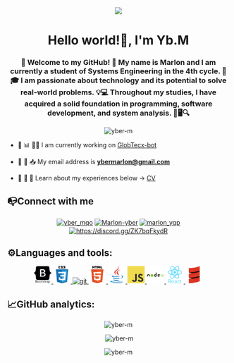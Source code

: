 <div align="center"> 
    <img src="https://media.giphy.com/media/v1.Y2lkPTc5MGI3NjExOGVhY2NiNDI3NmJiY2NkMjYzZGFiMjE4NWNmZjY5MmExYjFjMTZlOCZlcD12MV9pbnRlcm5hbF9naWZzX2dpZklkJmN0PWc/VNmWsVM0BL63VYL02z/giphy.gif" width="250"> </img>
</div>

<h1 align="center">Hello world!👋, I'm Yb.M</h1>

<h3 align="center">🌟 Welcome to my GitHub! 🚀
My name is Marlon and I am currently a student of Systems Engineering in the 4th cycle. 🔬🎓
I am passionate about technology and its potential to solve real-world problems. 💡💻
Throughout my studies, I have acquired a solid foundation in programming, software development, and system analysis. 💪🖥️🔍</h3><p align="center"><img src="https://komarev.com/ghpvc/?username=yber-m&label=Profile%20views&color=1f1f1f&style=flat" alt="yber-m"/></p>

- 💼 📊 👨‍💻 I am currently working on [GlobTecx-bot](https://github.com/ApoTheddy/Globtecx-Learning)

- 📧 💬 📥 My email address is **ybermarlon@gmail.com**

- 📄 🔭 🦾 Learn about my experiences below -> [CV](CV-YB.M.doc.pdf)

## 📭Connect with me

<p align="center"><a href="https://twitter.com/yber_mqo" target="blank"><img align="center" src="https://raw.githubusercontent.com/rahuldkjain/github-profile-readme-generator/master/src/images/icons/Social/twitter.svg" alt="yber_mqo" height="30" width="40" /></a>
<a href="https://linkedin.com/in/marlon-yber" target="blank"><img align="center" src="https://raw.githubusercontent.com/rahuldkjain/github-profile-readme-generator/master/src/images/icons/Social/linked-in-alt.svg" alt="Marlon-yber" height="30" width="40" /></a>
<a href="https://instagram.com/marlon_yqp" target="blank"><img align="center" src="https://raw.githubusercontent.com/rahuldkjain/github-profile-readme-generator/master/src/images/icons/Social/instagram.svg" alt="marlon_yqp" height="30" width="40"/></a>
<a href="https://discord.gg/https://discord.gg/ZK7bqFkydR" target="blank"><img align="center" src="https://raw.githubusercontent.com/rahuldkjain/github-profile-readme-generator/master/src/images/icons/Social/discord.svg" alt="https://discord.gg/ZK7bqFkydR" height="30" width="40" /></a></p>

## ⚙️Languages and tools:

<p align="center"> <a href="https://getbootstrap.com" target="_blank" rel="noreferrer"> <img src="https://raw.githubusercontent.com/devicons/devicon/master/icons/bootstrap/bootstrap-plain-wordmark.svg" alt="bootstrap" width="40" height="40"/> </a> <a href="https://www.w3schools.com/css/" target="_blank" rel="noreferrer"> <img src="https://raw.githubusercontent.com/devicons/devicon/master/icons/css3/css3-original-wordmark.svg" alt="css3" width="40" height="40"/> </a> <a href="https://git-scm.com/" target="_blank" rel="noreferrer"> <img src="https://www.vectorlogo.zone/logos/git-scm/git-scm-icon.svg" alt="git" width="40" height="40"/> </a> <a href="https://www.w3.org/html/" target="_blank" rel="noreferrer"> <img src="https://raw.githubusercontent.com/devicons/devicon/master/icons/html5/html5-original-wordmark.svg" alt="html5" width="40" height="40"/> </a> <a href="https://www.java.com" target="_blank" rel="noreferrer"> <img src="https://raw.githubusercontent.com/devicons/devicon/master/icons/java/java-original.svg" alt="java" width="40" height="40"/> </a> <a href="https://developer.mozilla.org/en-US/docs/Web/JavaScript" target="_blank" rel="noreferrer"> <img src="https://raw.githubusercontent.com/devicons/devicon/master/icons/javascript/javascript-original.svg" alt="javascript" width="40" height="40"/> </a> <a href="https://nodejs.org" target="_blank" rel="noreferrer"> <img src="https://raw.githubusercontent.com/devicons/devicon/master/icons/nodejs/nodejs-original-wordmark.svg" alt="nodejs" width="40" height="40"/> </a> <a href="https://reactjs.org/" target="_blank" rel="noreferrer"> <img src="https://raw.githubusercontent.com/devicons/devicon/master/icons/react/react-original-wordmark.svg" alt="react" width="40" height="40"/> </a> <a href="https://www.scala-lang.org" target="_blank" rel="noreferrer"> <img src="https://raw.githubusercontent.com/devicons/devicon/master/icons/scala/scala-original.svg" alt="scala" width="40" height="40"/> </a></p>

## 📈GitHub analytics:

<div align="center">
<p><img src="https://github-readme-stats.vercel.app/api/top-langs?username=yber-m&show_icons=true&theme=dracula&locale=en&layout=compact" alt="yber-m" />
<p>&nbsp;<img src="https://github-readme-stats.vercel.app/api?username=yber-m&show_icons=true&theme=dracula&locale=en" alt="yber-m" /></p>
</p>
<p><img src="https://github-readme-streak-stats.herokuapp.com/?user=yber-m&theme=dark" alt="yber-m" /></p>
</div>

